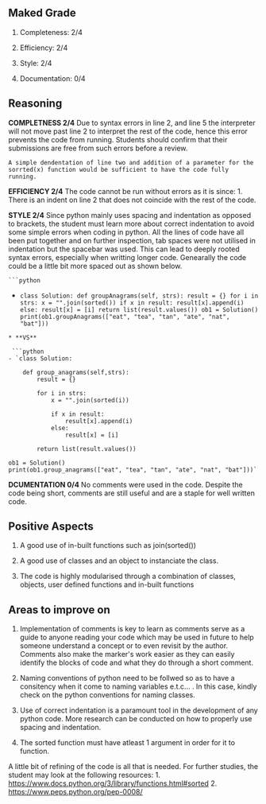 ## Maked Grade
1. Completeness: 2/4

2. Efficiency: 2/4

3. Style: 2/4

4. Documentation: 0/4

## Reasoning

**COMPLETNESS 2/4**
    Due to syntax errors in line 2, and line 5 the interpreter will not move past line 2 to interpret the rest of the code, hence this error prevents the code from running. Students should confirm that their submissions are free from such errors before a review.
    
    A simple dendentation of line two and addition of a parameter for the sorrted(x) function would be sufficient to have the code fully running.

**EFFICIENCY 2/4**
    The code cannot be run without errors as it is since:
        1. There is an indent on line 2 that does not coincide with the rest of the code.

**STYLE 2/4**
    Since python mainly uses spacing and indentation as opposed to brackets, the student must learn more about correct indentation to avoid some simple errors when coding in python.
    All the lines of code have all been put together and on further inspection, tab spaces were not utilised in indentation but the spacebar was used. This can lead to deeply rooted syntax errors, especially when writting longer code.
    Genearally the code could be a little bit more spaced out as shown below.

    ```python
- `class Solution:
       def groupAnagrams(self, strs):
      result = {}
      for i in strs:
         x = "".join(sorted())
         if x in result:
            result[x].append(i)
         else:
            result[x] = [i]
      return list(result.values())
ob1 = Solution()
print(ob1.groupAnagrams(["eat", "tea", "tan", "ate", "nat", "bat"]))`
```
* **VS**

 ```python
- `class Solution:

    def group_anagrams(self,strs):
        result = {}

        for i in strs:
            x = "".join(sorted(i))

            if x in result:
                result[x].append(i)
            else:
                result[x] = [i]

        return list(result.values())

ob1 = Solution()
print(ob1.group_anagrams(["eat", "tea", "tan", "ate", "nat", "bat"]))`
```


**DCUMENTATION 0/4**
    No comments were used in the code. Despite the code being short, comments are still useful and are a staple for well written code.

## Positive Aspects
1. A good use of in-built functions such as join(sorted())

2. A good use of classes and an object to instanciate the class.

3. The code is highly modularised through a combination of classes, objects, user defined functions and in-built functions


## Areas to improve on
1. Implementation of comments is key to learn as comments serve as a guide to anyone reading your code which may be used in future to help someone understand a concept or to even revisit by the author. Comments also make the marker's work easier as they can easily identify the blocks of code and what they do through a short comment.

2. Naming conventions of python need to be follwed so as to have a consitency when it come to naming variables e.t.c... . In this case, kindly check on the python conventions for naming classes.

3. Use of correct indentation is a paramount tool in the development of any python code. More research can be conducted on how to properly use spacing and indentation.

4. The sorted function must have atleast 1 argument in order for it to function.

A little bit of refining of the code is all that is needed. For further studies, the student may look at the following resources:
    1. https://www.docs.python.org/3/library/functions.html#sorted
    2. https://www.peps.python.org/pep-0008/

